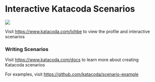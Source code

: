 # Interactive Katacoda Scenarios

[![](http://shields.katacoda.com/katacoda/lohbe/count.svg)](https://www.katacoda.com/lohbe "Get your profile on Katacoda.com")

Visit https://www.katacoda.com/lohbe to view the profile and interactive scenarios

### Writing Scenarios
Visit https://www.katacoda.com/docs to learn more about creating Katacoda scenarios

For examples, visit https://github.com/katacoda/scenario-example
